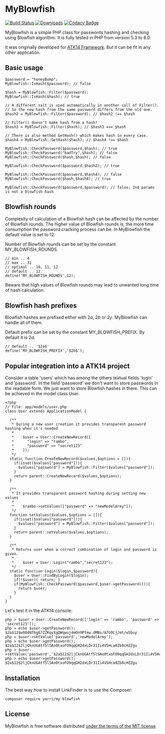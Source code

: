 MyBlowfish
==========

[![Build Status](https://travis-ci.com/yarri/MyBlowfish.svg?branch=master)](https://travis-ci.com/github/yarri/MyBlowfish)
[![Downloads](https://img.shields.io/packagist/dt/yarri/my-blowfish.svg)](https://packagist.org/packages/yarri/my-blowfish)
[![Codacy Badge](https://api.codacy.com/project/badge/Grade/510532520a6e4563b61b79a04c3435a4)](https://www.codacy.com/project/jaromir.tomek/MyBlowfish/dashboard?utm_source=github.com&amp;utm_medium=referral&amp;utm_content=yarri/MyBlowfish&amp;utm_campaign=Badge_Grade_Dashboard)

MyBlowfish is a simple PHP class for passwords hashing and checking using Blowfish algorithm. It is fully tested in PHP from version 5.3 to 8.0.

It was originally developed for [ATK14 Framework](http://www.atk14.net/). But it can be fit in any other application.

Basic usage
-----------

    $password = "honeyBump";
    MyBlowfish::IsHash($password); // false

    $hash = MyBlowfish::Filter($password);
    MyBlowfish::IsHash($hash); // true

    // A different salt is used automatically in another call of Filter().
    // So the new hash from the same password differs from the old one.
    $hash2 = MyBlowfish::Filter($password); // $hash2 !== $hash

    // Filter() doesn't make hash from a hash!
    $hash3 = MyBlowfish::Filter($hash); // $hash3 === $hash
    
    // There is also method GetHash() which makes hash in every case.
    $hash4 = MyBlowfish::GetHash($hash); // $hash4 !== $hash

    MyBlowfish::CheckPassword($password,$hash); // true
    MyBlowfish::CheckPassword("badTry",$hash); // false
    MyBlowfish::CheckPassword($hash,$hash); // false

    MyBlowfish::CheckPassword($password,$hash2); // true

    MyBlowfish::CheckPassword($password,$hash4); // false
    MyBlowfish::CheckPassword($hash,$hash4); // true

    MyBlowfish::CheckPassword($password,$password); // false; 2nd params is not a blowfish hash

Blowfish rounds
---------------

Complexity of calculation of a Blowfish hash can be affected by the number of Blowfish rounds. The higher value of Blowfish rounds is, the more time consumption the password cracking process can be. In MyBlowfish the default value is set to 12.

Number of Blowfish rounds can be set by the constant MY_BLOWFISH_ROUNDS.

    // min .. 4
    // max .. 31
    // optimal .. 10, 11, 12
    // default .. 12
    define('MY_BLOWFISH_ROUNDS',12);

Beware that high values of Blowfish rounds may lead to unwanted long time of hash calculation.

Blowfish hash prefixes
----------------------

Blowfish hashes are prefixed either with $2a$, $2b$ or $2y$. MyBlowfish can handle all of them.

Default prefix can be set by the constant MY_BLOWFISH_PREFIX. By default it is $2a$.

    // default .. '$2a$'
    define('MY_BLOWFISH_PREFIX','$2b$');

Popular integration into a ATK14 project
----------------------------------------

Consider a table 'users' which has among the others textual fields 'login' and 'password'.
In the field 'password' we don't want to store passwords in the readable form. We just want to store Blowfish hashes in there.
This can be achieved in the model class User.

    <?php
    // file: app/models/user.php
    class User extends ApplicationModel {

      /**
       * During a new user creation it provides transparent password hashing when it's needed
       *
       *    $user = User::CreateNewRecord([
       *      "login" => "rambo",
       *      "password" => "secret123"
       *    ]);
       */
      static function CreateNewRecord($values,$options = []){
        if(isset($values["password"])){
          $values["password"] = MyBlowfish::Filter($values["password"]);
        }
        return parent::CreateNewRecord($values,$options);
      }

      /**
       * It provides transparent password hashing during setting new values
       *
       *    $rambo->setValues(["password" => "newModelArmy"]);
       */
      function setValues($values,$options = []){
        if(isset($values["password"])){
          $values["password"] = MyBlowfish::Filter($values["password"]);
        }
        return parent::setValues($values,$options);
      }
      
      /**
       * Returns user when a correct combination of login and password is given.
       *
       *    $user = User::Login("rambo","secret123");
       */
      static function Login($login,$password){
        $user = User::FindByLogin($login);
        if(!$user){ return; }
        if(MyBlowfish::CheckPassword($password,$user->getPassword())){
          return $user;
        }
      }
    }

Let's test it in the ATK14 console:

    php > $user = User::CreateNewRecord(['login' => 'rambo', 'password' => 'secret123']);
    php > echo $user->getPassword();
    $2a$12$w984Nf6g67ZZKqvXgQWqwuj4mOn9Ptmw.dMNs/A7G9Cj/mt/w5buy
    php > $user->setValue('password','newModelArmy');
    php > echo $user->getPassword();
    $2a$12$2ljCknUGAtf5lSAo0txoFO9qqGH2dxLDr31Ii4VSHca0Zb8cHZZgu
    php > $user->setValue('password','$2a$12$2ljCknUGAtf5lSAo0txoFO9qqGH2dxLDr31Ii4VSHca0Zb8cHZZgu');
    php > echo $user->getPassword();
    $2a$12$2ljCknUGAtf5lSAo0txoFO9qqGH2dxLDr31Ii4VSHca0Zb8cHZZgu

Installation
------------

The best way how to install LinkFinder is to use the Composer:

    composer require yarri/my-blowfish

License
-------

MyBlowfish is free software distributed [under the terms of the MIT license](http://www.opensource.org/licenses/mit-license)

[//]: # ( vim: set ts=2 et: )
